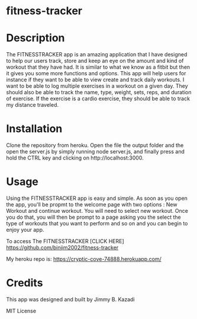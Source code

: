 # fitness-tracker


# Description

 The FITNESSTRACKER app is an amazing application that I have designed to help our users track, store and keep an eye on the amount and kind of workout that they have had. It is similar to what we know as a fitbit but then it gives you some  more functions and options. This app will help users for instance if they want to be able to view create and track daily workouts. I want to be able to log multiple exercises in a workout on a given day. They should also be able to track the name, type, weight, sets, reps, and duration of exercise. If the exercise is a cardio exercise, they should be able to track my distance traveled. 

# Installation

Clone the repository from heroku. Open the file the output folder and the open the server.js by simply running node server.js, and finally press and hold the CTRL key and clicking on http://localhost:3000.

# Usage
Using the FITNESSTRACKER app is easy and simple. As soon as you open the app, you'll be propmt to the welcome page with two options : New Workout and continue workout.
You will need to select new workout. Once you do that, you will then be prompt to a page asking you the select the type of workouts that you want to perform and so on and you can begin to enjoy your app.

To access The FITNESSTRACKER [CLICK HERE] https://github.com/binjim2002/fitness-tracker

My heroku repo is: https://cryptic-cove-74888.herokuapp.com/

# Credits
This app was designed and built by Jimmy B. Kazadi

MIT License
